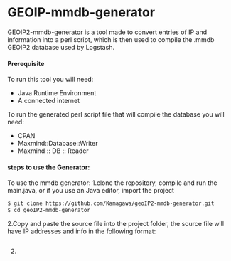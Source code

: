 # GEOIP-mmdb-generator
GEOIP2-mmdb-generator is a tool made to convert entries of IP and information into a perl script, which is then used to compile the .mmdb GEOIP2 database used by Logstash. 

#### Prerequisite
To run this tool you will need: 
- Java Runtime Environment
-  A connected internet

To run the generated perl script file that will compile the database you will need: 
- CPAN
- Maxmind::Database::Writer
- Maxmind :: DB :: Reader



#### steps to use the Generator: 
To use the mmdb generator: 
1.clone the repository, compile and run the main.java, or if you use an Java editor, import the project
```sh
$ git clone https://github.com/Kamagawa/geoIP2-mmdb-generator.git
$ cd geoIP2-mmdb-generator
```
2.Copy and paste the source file into the project folder, the source file will have IP addresses and info in the following format: 
```sh

```
2. 